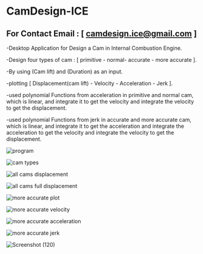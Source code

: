 # CamDesign-ICE
## For Contact Email : [ camdesign.ice@gmail.com ]  ##

-Desktop Application for Design a Cam in Internal Combustion Engine.

-Design four types of cam : [ primitive - normal- accurate - more accurate ].

-By using (Cam lift) and (Duration) as an input.

-plotting [ Displacement(cam lift) - Velocity - Acceleration - Jerk ].

-used polynomial Functions from acceleration in primitive and normal cam, which is linear, and integrate it to get the velocity and integrate the velocity to get the displacement.

-used polynomial Functions from jerk in accurate and more accurate cam, which is linear, and integrate it to get the acceleration and integrate the acceleration to get the velocity and integrate the velocity to get the displacement.






![program](https://user-images.githubusercontent.com/63556843/178301458-00672339-b147-4504-9ffd-e0f7e5eae809.png)





![cam types](https://user-images.githubusercontent.com/63556843/178301048-edc4c37c-eea6-4251-bbd9-6f2ae1ab5f0f.png)


![all cams displacement](https://user-images.githubusercontent.com/63556843/178301200-b0d8cac8-eb01-4591-b2d4-b98433a86499.png)



![all cams full displacement](https://user-images.githubusercontent.com/63556843/178301143-b25819f9-0ce7-4151-886e-3e79c250c09b.png)



![more accurate plot](https://user-images.githubusercontent.com/63556843/178300683-05e3298b-709b-4ad2-9194-502de908184f.png)



![more accurate velocity](https://user-images.githubusercontent.com/63556843/178300731-c798ced3-4bfe-4247-936d-eb11b5b22d31.png)



![more accurate acceleration](https://user-images.githubusercontent.com/63556843/178300767-b560e804-3b95-4d56-aecc-5542b92deaa4.png)



![more accurate jerk](https://user-images.githubusercontent.com/63556843/178300785-46a98c2f-56b6-40b7-90ec-73b5c07dacbb.png)



![Screenshot (120)](https://user-images.githubusercontent.com/63556843/178311571-2c6c5839-b458-4e0b-a428-b9ae250ba996.png)

